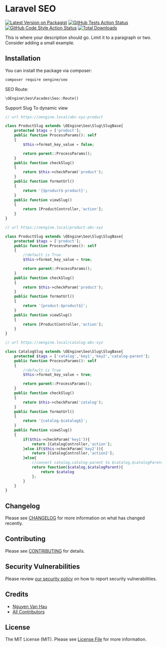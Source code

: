 # Laravel SEO

[![Latest Version on Packagist](https://img.shields.io/packagist/v/oengine/laravel-seo.svg?style=flat-square)](https://packagist.org/packages/oengine/seo)
[![GitHub Tests Action Status](https://img.shields.io/github/workflow/status/oengine/laravel-seo/run-tests?label=tests)](https://github.com/oengine/seo/actions?query=workflow%3Arun-tests+branch%3Amain)
[![GitHub Code Style Action Status](https://img.shields.io/github/workflow/status/oengine/laravel-seo/Fix%20PHP%20code%20style%20issues?label=code%20style)](https://github.com/oengine/laravel-seo/actions?query=workflow%3A"Fix+PHP+code+style+issues"+branch%3Amain)
[![Total Downloads](https://img.shields.io/packagist/dt/oengine/seo.svg?style=flat-square)](https://packagist.org/packages/oengine/seo)

This is where your description should go. Limit it to a paragraph or two. Consider adding a small example.


## Installation

You can install the package via composer:

```bash
composer require oengine/seo
```
SEO Route:

```php
\OEngine\Seo\Facades\Seo::Route()
```

Support Slug To dynamic view


```php
// url https://oengine.local/abc-xyz-product

class ProductSlug extends \OEngine\Seo\Slug\SlugBase{
    protected $tags = ['product'];
    public function ProcessParams(): self
    {
        $this->format_key_value = false;

        return parent::ProcessParams();
    }
    public function checkSlug()
    {
        return $this->checkParam('product');
    }
    public function formatUrl()
    {
        return '{$product$-product}';
    }
    public function viewSlug()
    {
        return [ProductController,'action'];
    }
}
```


```php
// url https://oengine.local/product-abc-xyz

class ProductSlug extends \OEngine\Seo\Slug\SlugBase{
    protected $tags = ['product'];
    public function ProcessParams(): self
    {
        //default is True
        $this->format_key_value = true;

        return parent::ProcessParams();
    }
    public function checkSlug()
    {
        return $this->checkParam('product');
    }
    public function formatUrl()
    {
        return '{product-$product$}';
    }
    public function viewSlug()
    {
        return [ProductController,'action'];
    }
}
```

```php
// url https://oengine.local/catalog-abc-xyz

class CatalogSlug extends \OEngine\Seo\Slug\SlugBase{
    protected $tags = ['catalog','key1','key2','catalog-parent'];
    public function ProcessParams(): self
    {
        //default is True
        $this->format_key_value = true;

        return parent::ProcessParams();
    }
    public function checkSlug()
    {
        return $this->checkParam('catalog');
    }
    public function formatUrl()
    {
        return '{catalog-$catalog$}';
    }
    public function viewSlug()
    {
        if($this->checkParam('key1')){
            return [CatalogController,'action'];
        }else if($this->checkParam('key2')){ 
            return [CatalogController,'action2'];
        }else{
            //convert catalog,catalog-parent to $catalog,$catalogParent
            return function($catalog,$catalogParent){
                return $catalog
            };
        }
    }
}
```

## Changelog

Please see [CHANGELOG](CHANGELOG.md) for more information on what has changed recently.

## Contributing

Please see [CONTRIBUTING](CONTRIBUTING.md) for details.

## Security Vulnerabilities

Please review [our security policy](../../security/policy) on how to report security vulnerabilities.

## Credits

- [Nguyen Van Hau](https://github.com/oengine)
- [All Contributors](../../contributors)

## License

The MIT License (MIT). Please see [License File](LICENSE) for more information.